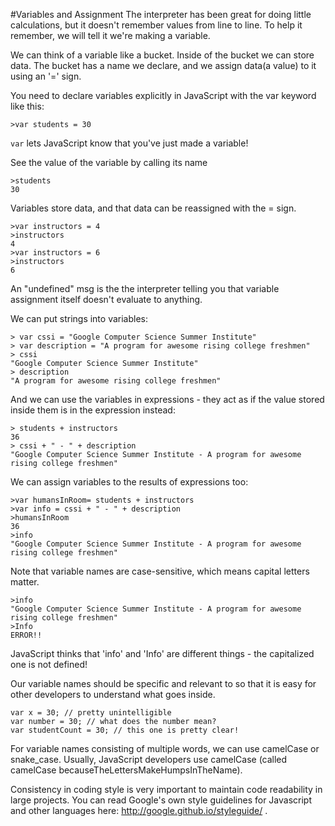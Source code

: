 
#Variables and Assignment
The interpreter has been great for doing little calculations, but it doesn't remember values from line to line. To help it remember, we will tell it we're making a variable.

We can think of a variable like a bucket. Inside of the bucket we can store data. The bucket has a name we declare, and we assign data(a value) to it using an '=' sign.

You need to declare variables explicitly in JavaScript with the var keyword like this:
```
>var students = 30
```
`var` lets JavaScript know that you've just made a variable!

See the value of the variable by calling its name
```
>students
30
```

Variables store data, and that data can be reassigned with the = sign.
```
>var instructors = 4
>instructors
4
>var instructors = 6
>instructors
6
```

An "undefined" msg is the  the interpreter telling you that variable assignment itself doesn't evaluate to anything. 

We can put strings into variables:

```
> var cssi = "Google Computer Science Summer Institute"
> var description = "A program for awesome rising college freshmen"
> cssi
"Google Computer Science Summer Institute"
> description
"A program for awesome rising college freshmen"
```
And we can use the variables in expressions - they act as if the value stored inside them is in the expression instead:
```
> students + instructors
36
> cssi + " - " + description
"Google Computer Science Summer Institute - A program for awesome rising college freshmen"
```
We can assign variables to the results of expressions too:
```
>var humansInRoom= students + instructors
>var info = cssi + " - " + description
>humansInRoom
36
>info
"Google Computer Science Summer Institute - A program for awesome rising college freshmen"
```

Note that variable names are case-sensitive, which means capital letters matter.
```
>info
"Google Computer Science Summer Institute - A program for awesome rising college freshmen"
>Info
ERROR!!
```
JavaScript thinks that 'info' and 'Info' are different things - the capitalized one is not defined!

Our variable names should be specific and relevant to so that it is easy for other developers to understand what goes inside.
```
var x = 30; // pretty unintelligible
var number = 30; // what does the number mean?
var studentCount = 30; // this one is pretty clear!
```
For variable names consisting of multiple words, we can use camelCase or snake_case. Usually, JavaScript developers use camelCase (called camelCase  becauseTheLettersMakeHumpsInTheName).

Consistency in coding style is very important to maintain code readability in large projects. You can read Google's own style guidelines for Javascript and other languages here: http://google.github.io/styleguide/ .



